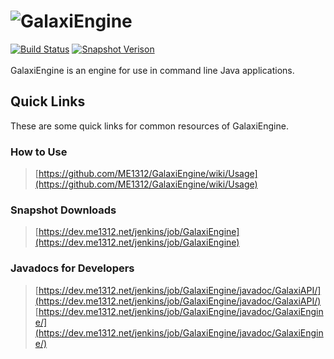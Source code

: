 # ![GalaxiEngine](https://i.postimg.cc/J00GngWs/Galaxi-Banner.png)
[![Build Status](https://dev.me1312.net/jenkins/job/GalaxiEngine/badge/icon)](https://dev.me1312.net/jenkins/job/GalaxiEngine/) 
[![Snapshot Verison](https://img.shields.io/badge/dynamic/xml.svg?label=snapshot&url=https%3A%2F%2Fdev.me1312.net%2Fmaven%2Fnet%2FME1312%2FGalaxi%2FGalaxiEngine%2Fmaven-metadata.xml&query=%2F%2Fversioning%2Frelease&colorB=blue)](https://dev.me1312.net/jenkins/job/GalaxiEngine/)<br><br>
GalaxiEngine is an engine for use in command line Java applications.

## Quick Links
These are some quick links for common resources of GalaxiEngine.

### How to Use
> [https://github.com/ME1312/GalaxiEngine/wiki/Usage](https://github.com/ME1312/GalaxiEngine/wiki/Usage)

### Snapshot Downloads
> [https://dev.me1312.net/jenkins/job/GalaxiEngine](https://dev.me1312.net/jenkins/job/GalaxiEngine)

### Javadocs for Developers
> [https://dev.me1312.net/jenkins/job/GalaxiEngine/javadoc/GalaxiAPI/](https://dev.me1312.net/jenkins/job/GalaxiEngine/javadoc/GalaxiAPI/)<br>
> [https://dev.me1312.net/jenkins/job/GalaxiEngine/javadoc/GalaxiEngine/](https://dev.me1312.net/jenkins/job/GalaxiEngine/javadoc/GalaxiEngine/)<br>
